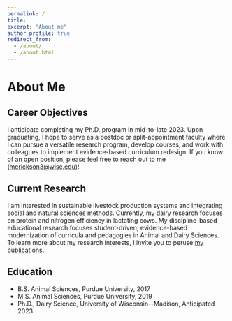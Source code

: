 ```yaml
---
permalink: /
title: 
excerpt: "About me"
author_profile: true
redirect_from: 
  - /about/
  - /about.html
---
```


About Me
======

Career Objectives
-----
I anticipate completing my Ph.D. program in mid-to-late 2023. Upon graduating, I hope to serve as a postdoc or split-appointment faculty where I can pursue a versatile research program, develop courses, and work with colleagues to implement evidence-based curriculum redesign. If you know of an open position, please feel free to reach out to me (merickson3@wisc.edu)!

Current Research
-----
I am interested in sustainable livestock production systems and integrating social and natural sciences methods. Currently, my dairy research focuses on protein and nitrogen efficiency in lactating cows. My discipline-based educational research focuses student-driven, evidence-based modernization of curricula and pedagogies in Animal and Dairy Sciences. To learn more about my research interests, I invite you to peruse [my publications](https://merickson3.github.io/publications/).

Education
-----
- B.S. Animal Sciences, Purdue University, 2017
- M.S. Animal Sciences, Purdue University, 2019
- Ph.D., Dairy Science, University of Wisconsin--Madison, Anticipated 2023
